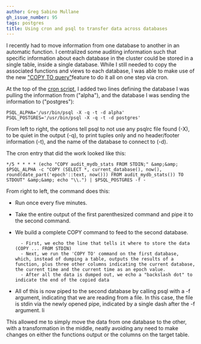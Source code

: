 ```yaml
---
author: Greg Sabino Mullane
gh_issue_number: 95
tags: postgres
title: Using cron and psql to transfer data across databases
---
```




I recently had to move information from one database to another in an automatic function. I centralized some auditing information such that specific information about each database in the cluster could be stored in a single table, inside a single database. While I still needed to copy the associated functions and views to each database, I was able to make use of the new ["COPY TO query"](http://www.postgresql.org/docs/current/interactive/sql-copy.html)feature to do it all on one step via cron.

At the top of the [cron script](http://blog.endpoint.com/2008/12/best-practices-for-cron.html), I added two lines defining the database I was pulling the information from ("alpha"), and the database I was sending the information to ("postgres"):

```
PSQL_ALPHA='/usr/bin/psql -X -q -t -d alpha'
PSQL_POSTGRES='/usr/bin/psql -X -q -t -d postgres'
```

From left to right, the options tell psql to not use any psqlrc file found (-X), to be quiet in the output (-q), to print tuples only and no header/footer information (-t), and the name of the database to connect to (-d).

The cron entry that did the work looked like this:

```
*/5 * * * * (echo "COPY audit_mydb_stats FROM STDIN;" &amp;&amp; $PSQL_ALPHA -c "COPY (SELECT *, current_database(), now(), round(date_part('epoch'::text, now())) FROM audit_mydb_stats()) TO STDOUT" &amp;&amp; echo "\\.") | $PSQL_POSTGRES -f -
```

From right to left, the command does this:

- Run once every five minutes.
- Take the entire output of the first parenthesized command and pipe it to the second command.
- We build a complete COPY command to feed to the second database.

        - First, we echo the line that tells it where to store the data (COPY ... FROM STDIN)
        - Next, we run the 'COPY TO' command on the first database, which, instead of dumping a table, outputs the results of a function, plus three other columns indicating the current database, the current time and the current time as an epoch value.
        - After all the data is dumped out, we echo a "backslash dot" to indicate the end of the copied data

- All of this is now piped to the second database by calling psql with a -f argument, indicating that we are reading from a file. In this case, the file is stdin via the newly opened pipe, indicated by a single dash after the -f argument. li

This allowed me to simply move the data from one database to the other, with a transformation in the middle, neatly avoiding any need to make changes on either the functions output or the columns on the target table.


